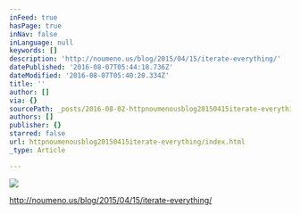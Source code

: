 ```yaml
---
inFeed: true
hasPage: true
inNav: false
inLanguage: null
keywords: []
description: 'http://noumeno.us/blog/2015/04/15/iterate-everything/'
datePublished: '2016-08-07T05:44:18.736Z'
dateModified: '2016-08-07T05:40:20.334Z'
title: ''
author: []
via: {}
sourcePath: _posts/2016-08-02-httpnoumenousblog20150415iterate-everything.md
authors: []
publisher: {}
starred: false
url: httpnoumenousblog20150415iterate-everything/index.html
_type: Article

---
```

![](https://the-grid-user-content.s3-us-west-2.amazonaws.com/90cb5593-8028-400c-95ad-5f5c29d85b31.png)

http://noumeno.us/blog/2015/04/15/iterate-everything/
